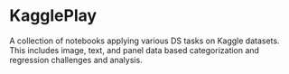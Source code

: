 # KagglePlay
A collection of notebooks applying various DS tasks on Kaggle datasets. This includes image, text, and panel data based categorization and regression challenges and analysis.
